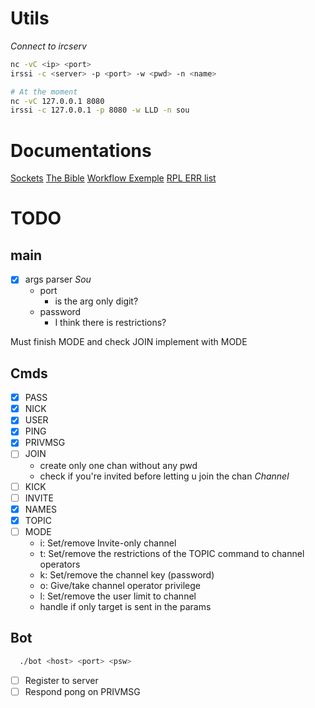 # Utils
*Connect to ircserv*
```bash
nc -vC <ip> <port>
irssi -c <server> -p <port> -w <pwd> -n <name>

# At the moment
nc -vC 127.0.0.1 8080
irssi -c 127.0.0.1 -p 8080 -w LLD -n sou
```

# Documentations
[Sockets](https://www.geeksforgeeks.org/socket-programming-cc)
[The Bible](https://modern.ircdocs.horse/)
[Workflow Exemple](http://chi.cs.uchicago.edu/chirc/irc_examples.html)
[RPL ERR list](https://www.alien.net.au/irc/irc2numerics.html) 

# TODO

## main
- [x] args parser                                                          *Sou*
  - port
    - is the arg only digit?
  - password
    - I think there is restrictions?

Must finish MODE and check JOIN implement with MODE

## Cmds
- [x] PASS
- [x] NICK
- [x] USER
- [x] PING
- [x] PRIVMSG
- [ ] JOIN
  - create only one chan without any pwd
  - check if you're invited before letting u join the chan
*Channel*
- [ ] KICK
- [ ] INVITE
- [x] NAMES
- [x] TOPIC
- [ ] MODE
  - i: Set/remove Invite-only channel
  - t: Set/remove the restrictions of the TOPIC command to channel operators
  - k: Set/remove the channel key (password)
  - o: Give/take channel operator privilege
  - l: Set/remove the user limit to channel
  - handle if only target is sent in the params

## Bot
```bash
  ./bot <host> <port> <psw>
```
- [ ] Register to server
- [ ] Respond pong on PRIVMSG
